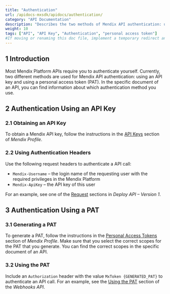 ```yaml
---
title: "Authentication"
url: /apidocs-mxsdk/apidocs/authentication/
category: "API Documentation"
description: "Describes the two methods of Mendix API authentication: using API keys and using personal access tokens."
weight: 10
tags: ["API", "API Key", "Authentication", "personal access token"]
#If moving or renaming this doc file, implement a temporary redirect and let the respective team know they should update the URL in the product. See Mapping to Products for more details.
---
```


## 1 Introduction

Most Mendix Platform APIs require you to authenticate yourself. Currently, two different methods are used for Mendix API authentication: using an API key and using a personal access token (PAT). In the specific document of an API, you can find information about which authentication method you use.

## 2 Authentication Using an API Key

### 2.1 Obtaining an API Key

To obtain a Mendix API key, follow the instructions in the [API Keys](/community-tools/mendix-profile/user-settings/#profile-api-keys) section of *Mendix Profile*.

### 2.2 Using Authentication Headers

Use the following request headers to authenticate a API call:

* `Mendix-Username` – the login name of the requesting user with the required privileges in the Mendix Platform
* `Mendix-ApiKey` – the API key of this user

For an example, see one of the [Request](/apidocs-mxsdk/apidocs/deploy-api/#list-environments-request) sections in *Deploy API – Version 1*.

## 3 Authentication Using a PAT

### 3.1 Generating a PAT

To generate a PAT, follow the instructions in the [Personal Access Tokens](http://localhost:1313/community-tools/mendix-profile/user-settings/#pat) section of *Mendix Profile*. Make sure that you select the correct scopes for the PAT that you generate. You can find the correct scopes in the specific document of an API.

### 3.2  Using the PAT

Include an `Authorization` header with the value `MxToken {GENERATED_PAT}` to authenticate an API calI. For an example, see the [Using the PAT](/apidocs-mxsdk/apidocs/webhooks-api/#use-pat) section of the *Webhooks API*.

